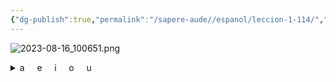 ```yaml
---
{"dg-publish":true,"permalink":"/sapere-aude//espanol/leccion-1-114/","dgPassFrontmatter":true}
---
```



![2023-08-16_100651.png](/img/user/TARDIS/Assets/2023/2023-08-16_100651.png)

<details>
<summary>a &nbsp &nbsp e &nbsp &nbsp i &nbsp &nbsp o &nbsp &nbsp u</summary>
<audio controls>
  <source src="https://huangyahui.com/img/user/TARDIS/Assets/2023/aeiou.mp3" type="audio/mpeg">
  Your browser does not support the audio element.
</audio>
</details>
